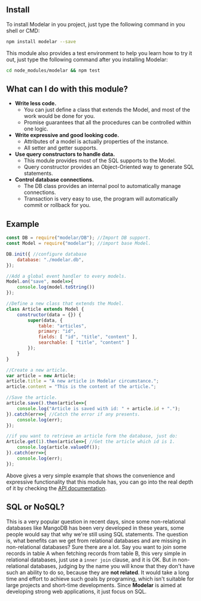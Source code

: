 ## Install

To install Modelar in you project, just type the following command in you 
shell or CMD:

```sh
npm install modelar --save
```

This module also provides a test environment to help you learn how to try it 
out, just type the following command after you installing Modelar:

```sh
cd node_modules/modelar && npm test
```

## What can I do with this module?

* **Write less code.**
    * You can just define a class that extends the Model, and most of the 
    work would be done for you.
    * Promise guarantees that all the procedures can be controlled within one 
    logic.
* **Write expressive and good looking code.**
    * Attributes of a model is actually properties of the instance.
    * All setter and getter supports.
* **Use query constructors to handle data.**
    * This module provides most of the SQL supports to the Model.
    * Query constructor provides an Object-Oriented way to generate SQL 
    statements.
* **Control database connections.**
    * The DB class provides an internal pool to automatically manage
    connections.
    * Transaction is very easy to use, the program will automatically commit 
    or rollback for you.

## Example

```javascript
const DB = require("modelar/DB"); //Import DB support.
const Model = require("modelar"); //import base Model.

DB.init({ //configure database
    database: "./modelar.db",
});

//Add a global event handler to every models.
Model.on("save", model=>{
    console.log(model.toString())
});

//Define a new class that extends the Model.
class Article extends Model {
    constructor(data = {}) {
        super(data, {
            table: "articles",
            primary: "id",
            fields: [ "id", "title", "content" ],
            searchable: [ "title", "content" ]
        });
    }
}

//Create a new article.
var article = new Article;
article.title = "A new article in Modelar circumstance.";
article.content = "This is the content of the article.";

//Save the article.
article.save().then(article=>{
    console.log("Article is saved with id: " + article.id + ".");
}).catch(err=>{ //Catch the error if any presents.
    console.log(err);
});

//if you want to retrieve an article form the database, just do:
Article.get(1).then(article=>{ //Get the article which id is 1.
    console.log(article.valueOf());
}).catch(err=>{
    console.log(err);
});
```

Above gives a very simple example that shows the convenience and expressive 
functionality that this module has, you can go into the real depth of it by 
checking the [API documentation](/docs).

## SQL or NoSQL?

This is a very popular question in recent days, since some non-relational 
databases like MangoDB has been very developed in these years, some people 
would say that why we're still using SQL statements. The question is, what 
benefits can we get from relational databases and are missing in 
non-relational databases? Sure there are a lot. Say you want to join some 
records in table A when fetching records from table B, this very simple in 
relational databases, just use a `inner join` clause, and it is OK. But in 
non-relational databases, judging by the name you will know that they don't 
have such an ability to do so, because they are **not related**. It would take 
a long time and effort to achieve such goals by programing, which isn't 
suitable for large projects and short-time developments. Since **Modelar** is 
aimed at developing strong web applications, it just focus on SQL.